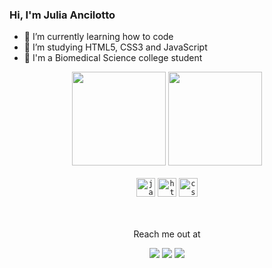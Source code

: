 

###  Hi, I'm Julia Ancilotto 

- 🔭 I’m currently learning how to code 
- 🌱 I’m studying HTML5, CSS3 and JavaScript
- :microscope: I'm a Biomedical Science college student

<div align="center"> 
<img height= "150cm" widht="80" src="https://github-readme-stats.vercel.app/api?username=juliancilotto&theme=omni&show_icons=true"/>
<img height= "150cm" width="" src="https://github-readme-stats.vercel.app/api/top-langs/?username=juliancilotto&layout=compact&langs-168&theme=omni"/>
</div> 

<br>

<div align ="center">
<code><img  height="30" alt="javascript" src="https://logospng.org/download/javascript/logo-javascript-icon-256.png"></code>
<code><img  height="30" alt="html" src="https://cdn-icons-png.flaticon.com/512/1532/1532556.png"></code>
<code><img  height="30" alt="css" src="https://cdn.iconscout.com/icon/free/png-512/css3-11-1175239.png?f=avif&w=256"></code>
</div>

<br>
<br>

<div align="center"> 
 <p>Reach me out at</p>
  <a href="https://instagram.com/juancilotto" target="_blank"><img src="https://img.shields.io/badge/-Instagram-%23E4405F?style=for-the-badge&logo=instagram&logoColor=white" target="_blank"></a>
  <a href = "mailto:juliancilotto@gmail.com"><img src="https://img.shields.io/badge/-Gmail-%23333?style=for-the-badge&logo=gmail&logoColor=white" target="_blank"></a>
  <a href="https://www.linkedin.com/in/j%C3%BAlia-ancilotto-770545216" target="_blank"><img src="https://img.shields.io/badge/-LinkedIn-%230077B5?style=for-the-badge&logo=linkedin&logoColor=white" target="_blank"></a> 
  
</div>
